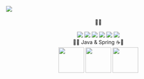 <img src="https://capsule-render.vercel.app/api?type=waving&color=auto&height=150&section=header&text=sohyun's%20GitHub&fontSize=42" />


<h4 align="center">🧸🧸</h4>

<div align="center">
  <img src="https://img.shields.io/badge/Java-007396?logo=java&logoColor=white"/>
  <img src="https://img.shields.io/badge/Spring%20Boot-6DB33F?=logo=spring-boot&logoColor=white"/>
  <img src="https://img.shields.io/badge/Spring-6DB33F?logo=spring&logoColor=white"/>
  <img src="https://img.shields.io/badge/Spring%20Batch-6DB33F?logo=spring&logoColor=white"/>
  <img src="https://img.shields.io/badge/JavaScript-F7DF1E?logo=javascript&logoColor=black"/>
  <img src="https://img.shields.io/badge/jQuery-0769AD?logo=jquery&logoColor=white"/>
</div>

<div align="center">
  🧑‍💻 Java & Spring ☕🌿<br/>
  <img src="https://img.shields.io/badge/Java-007396?logo=java&logoColor=white" width="70"/>
  <img src="https://img.shields.io/badge/Spring%20Boot-6DB33F?logo=spring-boot&logoColor=white" width="70"/>
  <img src="https://img.shields.io/badge/Spring-6DB33F?logo=spring&logoColor=white" width="70"/>
</div>

<br/>





<!--
**sohyun92/sohyun92** is a ✨ _special_ ✨ repository because its `README.md` (this file) appears on your GitHub profile.
[![AWS Certified Solutions Architect – Associate](https://www.credly.com/badges/2f2a5292-b4bf-4895-8213-69431cc2ad35/public_url)
Here are some ideas to get you started:

- 🔭 I’m currently working on ...
- 🌱 I’m currently learning ...
- 👯 I’m looking to collaborate on ...
- 🤔 I’m looking for help with ...
- 💬 Ask me about ...
- 📫 How to reach me: ...
- 😄 Pronouns: ...
- ⚡ Fun fact: ...
-->

